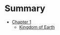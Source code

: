 # Summary

- [Chapter 1](chapter_1/chapter_1.md)
    - [Kingdom of Earth](chapter_1/kingdom_of_earth.md)
    
